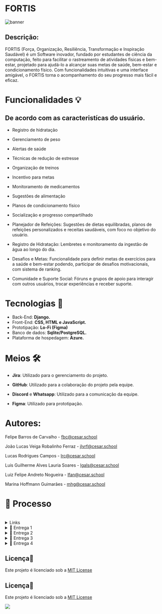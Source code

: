 # FORTIS

![banner](https://github.com/user-attachments/assets/759240ee-e3f1-4af8-9e58-f626e634feb3)

## Descrição:

FORTIS (Força, Organização, Resiliência, Transformação e Inspiração Saudável) é um Software inovador, fundado por estudantes de ciência da computação, feito para facilitar o rastreamento de atividades físicas e bem-estar, projetado para ajudá-lo a alcançar suas metas de saúde, bem-estar e condicionamento físico. Com funcionalidades intuitivas e uma interface amigável, o FORTIS torna o acompanhamento do seu progresso mais fácil e eficaz.

# Funcionalidades 💡
## De acordo com as caracteristícas do usuário.

- Registro de hidratação
- Gerenciamento de peso
- Alertas de saúde
- Técnicas de redução de estresse
- Organização de treinos
- Incentivo para metas
- Monitoramento de medicamentos
- Sugestões de alimentação
- Planos de condicionamento físico
- Socialização e progresso compartilhado
  
- Planejador de Refeições: Sugestões de dietas equilibradas, planos de refeições personalizados e receitas saudáveis, com foco no objetivo do usuário.

- Registro de Hidratação: Lembretes e monitoramento da ingestão de água ao longo do dia.

- Desafios e Metas: Funcionalidade para definir metas de exercícios para a saúde e bem-estar podendo, participar de desafios motivacionais, com sistema de ranking.

- Comunidade e Suporte Social: Fóruns e grupos de apoio para interagir com outros usuários, trocar experiências e receber suporte.

# Tecnologias 👾

- Back-End: **Django.** 
- Front-End: **CSS, HTML e JavaScript.**
- Prototipação: **Lo-Fi (Figma)**
- Banco de dados: **Sqlite/PostgreSQL.**
- Plataforma de hospedagem: **Azure.**

# Meios 🛠

- **Jira**: Utilizado para o gerenciamento do projeto.
- **GitHub**: Utilizado para a colaboração do projeto pela equipe.
- **Discord** e **Whatsapp**: Utilizado para a comunicação da equipe.

- **Figma**: Utilizado para prototipação.

# Autores:

Felipe Barros de Carvalho - fbc@cesar.school

João Lucas Veiga Robalinho Ferraz - jlvrf@cesar.school

Lucas Rodrigues Campos - lrc@cesar.school

Luis Guilherme Alves Lauria Soares - lgals@cesar.school

Luiz Felipe Andreto Nogueira - lfan@cesar.school

Marina Hoffmann Guimarães - mhg@cesar.school

# 🔨 Processo
<br>

<details>
<summary>Links</summary>
<br>
<p style="text-align: center; text-decoration: none;">
  <a href="https://cesar-team-mvy0zfzu.atlassian.net/jira/software/projects/SCRUM/boards/1" style="text-decoration: none;">
    <span>🔗 Jira</span>
  </a>
</p>
<p style="text-align: center; text-decoration: none;">
  <a href="https://www.figma.com/design/Vo7Jd6HeI0TCrXF3rnj5kF/FORTIS?node-id=0-1&t=AL28ZR4ofulLp0Oe-1" style="text-decoration: none;">
    <span>🔗 Figma</span>
  </a>
</p>
</details>

<details>
<summary>📧 Entrega 1</summary>

<br>

### 📄 Jira Backlog

  <img src="https://github.com/user-attachments/assets/79e0bcd9-bda3-42ff-96be-403f839acebc" alt="Repository Size">

<br>

### 📄 Jira Board 

  <img src="https://github.com/user-attachments/assets/b70c943d-c53d-4f7c-a3f6-7094c42383ee" alt="Repository Size">

<br>

### 📄 Prototipação Lo-Fi

<p style="text-align: center; text-decoration: none;">
  <a href="https://www.figma.com/design/Vo7Jd6HeI0TCrXF3rnj5kF/FORTIS?node-id=0-1&t=AL28ZR4ofulLp0Oe-1" style="text-decoration: none;">
    <span>🔗 Figma</span>
  </a>
</p>

<br>

### 🎥 Screencast do Protótipo

<p style="text-align: center; text-decoration: none;">
  <a href="https://www.youtube.com/watch?v=jbUr2RtJgOg" style="text-decoration: none;">
    <span>🔗 Screencast do protótipo Lo-Fi (1)</span>
  </a>
</p>

<br>
</details>

<details>
<summary>📧 Entrega 2</summary>

<br>

### 📄 Jira Backlog

  <img src="https://github.com/user-attachments/assets/fe560be9-f2c4-46d9-9b24-1e2372f760df" alt="Repository Size">
  <br>

### 📄 Jira sprint 2 

  <img src="https://github.com/user-attachments/assets/65b4f820-fdff-4e0d-9c93-7a1e5b9e3b0e" alt="Repository Size">

<br>
<br>

### 🎥 Screencast do sistema

<p style="text-align: center; text-decoration: none;">
  <a href="https://www.youtube.com/watch?v=F6OezYXLEes" style="text-decoration: none;">
    <span>🔗 Screencast do uso do sistema)</span>
  </a>
</p>

<br>
</details>


<details>
<summary>📧 Entrega 3</summary>
  
### 📄 Jira sprint 3 

  <img src="https://github.com/user-attachments/assets/07027a78-5846-4855-b287-03cf1548da47" alt="Repository Size">
  <br>
  <img src="https://github.com/user-attachments/assets/13531bf4-e9d0-4938-8df4-eaeb176ee839" alt="Repository Size">
  <br>
  <img src="https://github.com/user-attachments/assets/4dd4cf12-5e07-4f6d-8437-a95dae71c54e" alt="Repository Size">
  <br>
  
  ### 📄 Jira Backlog

  <img src="https://github.com/user-attachments/assets/123d5bfe-9b32-499d-b73c-00f9c18e6966" alt="Repository Size">
  <br>
  
  ### 📄 Prototipação Lo-Fi

<p style="text-align: center; text-decoration: none;">
  <a href="https://www.figma.com/design/Vo7Jd6HeI0TCrXF3rnj5kF/FORTIS?node-id=0-1&t=AL28ZR4ofulLp0Oe-1" style="text-decoration: none;">
    <span>🔗 Figma</span>
  </a>
</p>

<br>

### 🎥 Screencast

<p style="text-align: center; text-decoration: none;">
  <a href="https://youtu.be/vZGONPy42iQ" style="text-decoration: none;">
    <span>🔗 Screencast com ênfase nas novas histórias</span>
  </a>
</p>
  

<br>

### Link da Azure

<p style="text-align: center; text-decoration: none;">
  <a href="http://fortisapp.azurewebsites.net/" style="text-decoration: none;">
    <span>🔗 Link </span>
  </a>
</p>
  

<br>
  
</details>

<details>
<summary>📧 Entrega 4</summary>
</details>

## Licença📃
Este projeto é licenciado sob a [MIT License](https://opensource.org/licenses/MIT)

## Licença📃
Este projeto é licenciado sob a [MIT License](https://opensource.org/licenses/MIT) 

[![](https://img.shields.io/github/license/sourcerer-io/hall-of-fame.svg?colorB=ff0000)](https://github.com/sourcerer-io/hall-of-fame/blob/master/LICENSE.md)
